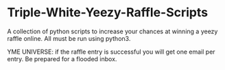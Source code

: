 # Triple-White-Yeezy-Raffle-Scripts
A collection of python scripts to increase your chances at winning a yeezy raffle online. All must be run using python3. 


YME UNIVERSE: if the raffle entry is successful you will get one email per entry. Be prepared for a flooded inbox. 
